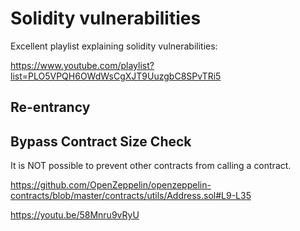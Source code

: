 # Solidity vulnerabilities

Excellent playlist explaining solidity vulnerabilities:

https://www.youtube.com/playlist?list=PLO5VPQH6OWdWsCgXJT9UuzgbC8SPvTRi5

## Re-entrancy



## Bypass Contract Size Check

It is NOT possible to prevent other contracts from calling a contract. 

https://github.com/OpenZeppelin/openzeppelin-contracts/blob/master/contracts/utils/Address.sol#L9-L35

https://youtu.be/58Mnru9vRyU